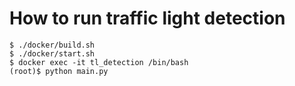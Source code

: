 # How to run traffic light detection

```
$ ./docker/build.sh
$ ./docker/start.sh
$ docker exec -it tl_detection /bin/bash
(root)$ python main.py
```